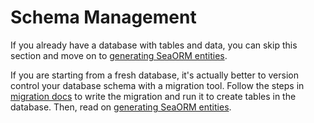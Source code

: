 # Schema Management

If you already have a database with tables and data, you can skip this section and move on to [generating SeaORM entities](04-generate-entity/01-sea-orm-cli.md).

If you are starting from a fresh database, it's actually better to version control your database schema with a migration tool. Follow the steps in [migration docs](/SeaORM/docs/migration/setting-up-migration) to write the migration and run it to create tables in the database. Then, read on [generating SeaORM entities](04-generate-entity/01-sea-orm-cli.md).

